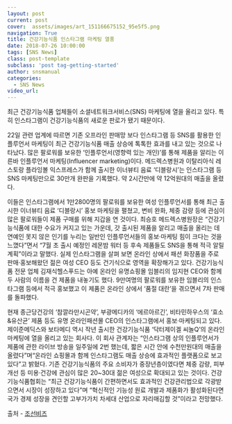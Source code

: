 ```yaml
---
layout: post
current: post
cover:  assets/images/art_151166675152_95e5f5.png
navigation: True
title: 건강기능식품 인스타그램 마케팅 열풍
date: 2018-07-26 10:00:00
tags: [SNS News]
class: post-template
subclass: 'post tag-getting-started'
author: snsmanual
categories:
  - SNS News
video_url: 
---
```


최근 건강기능식품 업체들이 소셜네트워크서비스(SNS) 마케팅에 열을 올리고 있다.
특히 인스타그램이 건강기능식품의 새로운 판로가 됐기 때문이다.

22일 관련 업계에 따르면 기존 오프라인 판매망 보다 인스타그램 등 SNS를 활용한 인플루언서 마케팅이 최근 건강기능식품 매출 상승에 톡톡한 효과를 내고 있는 것으로 나타났다.
많은 팔로워를 보유한 ‘인플루언서(영향력 있는 개인)’를 통해 제품을 알리는 이른바 인플루언서 마케팅(Influencer marketing)이다.
메드렉스병원과 이탈리아식 레스토랑 플라잉볼 익스프레스가 함께 출시한 이너뷰티 음료 ‘디블랑시’는 인스타그램 등 SNS 마케팅만으로 30만개 완판을 기록했다.
약 2시간만에 약 12억원대의 매출을 올렸다.

이들은 인스타그램에서 1만2800명의 팔로워를 보유한 여성 인플루언서를 통해 최근 출시한
이너뷰티 음료 ‘디블랑시’ 홍보 마케팅을 펼쳤고, 변비 완화, 체중 감량 등에 관심이 많은 팔로워들이 제품 구매를 위해 지갑을 연 것이다.
최승호 메드렉스병원장은 “건강기능식품에 대한 수요가 커지고 있는 가운데, 갓 출시된 제품을 알리고 매출을 올리는 데 연예인 못지 않은 인기를 누리는 일반인 인플루언서들의 홍보·마케팅 힘이 크다는 것을 느꼈다”면서 “7월 초 출시 예정인 레몬밤 워터 등 후속 제품들도 SNS을 통해 적극 알릴 계획”이라고 말했다.
실제 인스타그램을 살펴 보면 온라인 상에서 패션 화장품을 주로 판매·홍보해왔던 젊은 여성 CEO 등도 건기식으로 영역을 확장해가고 있다.
건강기능식품 전문 업체 김재식헬스푸드는 아예 온라인 유명쇼핑몰 임블리의 임지현 CEO와 함께 두 사람의 이름을 건 제품을 내놓기도 했다.
9만여명의 팔로워를 보유한 임블리의 인스타그램 등에서 적극 홍보했고 이 제품은 온라인 상에서 ‘품절 대란’을 겪으면서 7차 판매를 돌파했다.

현재 종근당건강의 ‘참깔라만시곤약’, 부광메디카의 ‘에르아르긴’, 비타민하우스의 ‘효소&유산균’ 제품 등도 유명 온라인패션몰 CEO의 인스타그램에서 홍보·마케팅되고 있다.
제이준메딕스와 보타메디 역시 작년 출시한 건강기능식품 ‘닥터제이겔 씨놀Q’의 온라인 마케팅에 열을 올리고 있는 회사다.
이 회사 관계자는 “인스타그램 상의 인플루언서가 제품에 관한 라이브 방송을 일주일에 2번 했는데, 짧은 시간 안에 수천만원대의 매출을 올렸다”며“온라인 쇼핑몰과 함께 인스타그램도 매출 상승에 효과적인 플랫폼으로 보고 있다”고 밝혔다.
기존 건강기능식품의 주요 소비자가 중장년층이였다면 체중 감량, 피부 개선 등 미용·건강에 관심이 많은 20~30대 젊은 여성으로 확대되고 있는 것이다.
건강기능식품협회는 “최근 건강기능식품이 간편하면서도 효과적인 건강관리법으로 각광받으면서 시장이 성장하고 있다”며 “혁신적인 기능성 원료 개발과 제품화가 활성화된다면 국가 경제 성장을 견인할 고부가가치 차세대 산업으로 자리매김할 것”이라고 전망했다.


출처 - [조선비즈](http://biz.chosun.com/site/data/html_dir/2018/06/22/2018062201556.html?outlink=facebook&lbFB=3fa5b88278210689d1104a6c6b7d8b2)